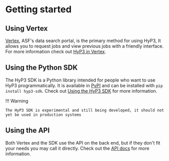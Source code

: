 # Getting started

## Using Vertex
[Vertex](https://search.asf.alaska.edu/#/), ASF's data search portal, is the primary method for using HyP3,
It allows you to request jobs and view previous jobs with a friendly interface. For more information
check out [HyP3 in Vertex](using/vertex.md).

## Using the Python SDK
The HyP3 SDK is a Python library intended for people who want to use HyP3 programmatically.
It is available in [PyPI](https://pypi.org/project/hyp3-sdk/) and can be installed with `pip install hyp3-sdk`.
Check out [Using the HyP3 SDK](using/skd.md) for more information.

!!! Warning

    The HyP3 SDK is experimental and still being developed, it should not yet be used in production systems

## Using the API
Both Vertex and the SDK use the API on the back end, but if they don't fit your needs you may call it directly.
Check out the [API docs](using/api.md) for more information.
